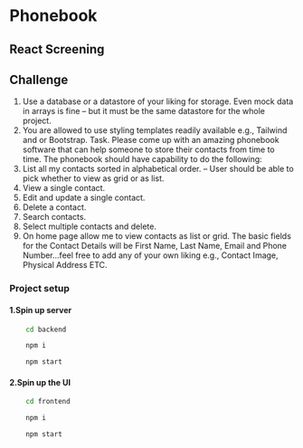 # Phonebook

## React Screening

## Challenge

1. Use a database or a datastore of your liking for storage. Even mock data in
   arrays is fine – but it must be the same datastore for the whole project.
2. You are allowed to use styling templates readily available e.g., Tailwind and
   or Bootstrap.
   Task.
   Please come up with an amazing phonebook software that can help someone to
   store their contacts from time to time. The phonebook should have capability to do
   the following:
3. List all my contacts sorted in alphabetical order. – User should be able to pick
   whether to view as grid or as list.
4. View a single contact.
5. Edit and update a single contact.
6. Delete a contact.
7. Search contacts.
8. Select multiple contacts and delete.
9. On home page allow me to view contacts as list or grid.
   The basic fields for the Contact Details will be First Name, Last Name, Email and
   Phone Number…feel free to add any of your own liking e.g., Contact Image, Physical
   Address ETC.

### Project setup

#### 1.Spin up server

```sh
    cd backend
```

```sh
    npm i
```

```sh
    npm start
```

#### 2.Spin up the UI

```sh
    cd frontend
```

```sh
    npm i
```

```sh
    npm start
```
